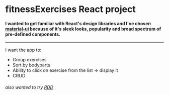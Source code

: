 # fitnessExercises React project

#### I wanted to get familiar with React's design libraries and I've chosen [material-ui](https://material-ui.com/) because of it's sleek looks, popularity and broad spectrum of pre-defined components.
------
I want the app to: 
* Group exercises
* Sort by bodyparts
* Ability to click on exercise from the list => display it
* CRUD

###### also wanted to try [RDD](https://ponyfoo.com/articles/readme-driven-development)

